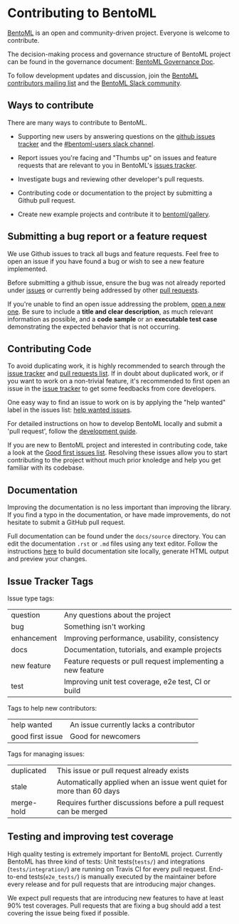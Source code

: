 # Contributing to BentoML

[BentoML](https://github.com/bentoml/BentoML) is an open and community-driven project. Everyone is welcome to contribute.

The decision-making process and governance structure of BentoML project can be found in the governance document: [BentoML Governance Doc](https://github.com/bentoml/BentoML/blob/master/GOVERNANCE.md).

To follow development updates and discussion, join the [BentoML contributors mailing list](https://groups.google.com/forum/#!forum/bentoml) and the [BentoML Slack community](https://join.slack.com/t/bentoml/shared_invite/enQtNjcyMTY3MjE4NTgzLTU3ZDc1MWM5MzQxMWQxMzJiNTc1MTJmMzYzMTYwMjQ0OGEwNDFmZDkzYWQxNzgxYWNhNjAxZjk4MzI4OGY1Yjg).


## Ways to contribute

There are many ways to contribute to BentoML.

* Supporting new users by answering questions on the
    [github issues tracker](https://github.com/bentoml/BentoML/issues) and the 
    [#bentoml-users slack channel](https://join.slack.com/t/bentoml/shared_invite/enQtNjcyMTY3MjE4NTgzLTU3ZDc1MWM5MzQxMWQxMzJiNTc1MTJmMzYzMTYwMjQ0OGEwNDFmZDkzYWQxNzgxYWNhNjAxZjk4MzI4OGY1Yjg).
 
* Report issues you're facing and "Thumbs up" on issues and feature requests that are 
    relevant to you in BentoML's [issues tracker](https://github.com/bentoml/BentoML/issues).
 
* Investigate bugs and reviewing other developer's pull requests.

* Contributing code or documentation to the project by submitting a Github pull request.

* Create new example projects and contribute it to [bentoml/gallery](https://github.com/bentoml/gallery).



## Submitting a bug report or a feature request

We use Github issues to track all bugs and feature requests. Feel free to open an issue
if you have found a bug or wish to see a new feature implemented.

Before submitting a github issue, ensure the bug was not already reported under 
[issues](https://github.com/bentoml/bentoml/issues) or currently being addressed by 
other [pull requests](https://github.com/bentoml/BentoML/pulls).

If you're unable to find an open issue addressing the problem,
[open a new one](https://github.com/bentoml/bentoml/issues/new). Be sure to
include a **title and clear description**, as much relevant information as
possible, and a **code sample** or an **executable test case** demonstrating
the expected behavior that is not occurring.


## Contributing Code

To avoid duplicating work, it is highly recommended to search through the 
[issue tracker](https://github.com/bentoml/bentoml/issues) and 
[pull requests list](https://github.com/bentoml/BentoML/pulls). If in doubt about
duplicated work, or if you want to work on a non-trivial feature, it's recommended to 
first open an issue in the [issue tracker](https://github.com/bentoml/bentoml/issues)
to get some feedbacks from core developers.

One easy way to find an issue to work on is by applying the "help wanted" label in the
issues list: [help wanted issues](https://github.com/bentoml/BentoML/issues?q=is%3Aopen+is%3Aissue+label%3A%22help+wanted%22).

For detailed instructions on how to develop BentoML locally and submit a 'pull request',
follow the [development guide](https://github.com/bentoml/BentoML/blob/master/DEVELOPMENT.md).

If you are new to BentoML project and interested in contributing code, take a look at
the [Good first issues list](https://github.com/bentoml/BentoML/issues?q=is%3Aopen+is%3Aissue+label%3A%22good+first+issue%22).
Resolving these issues allow you to start contributing to the project without much
prior knoledge and help you get familiar with its codebase.


## Documentation

Improving the documentation is no less important than improving the library. If you find
a typo in the documentation, or have made improvements, do not hesitate to submit a 
GitHub pull request. 

Full documentation can be found under the `docs/source` directory. You can edit the
documentation `.rst` or `.md` files using any text editor. Follow the instructions 
[here](https://github.com/bentoml/BentoML/blob/master/DEVELOPMENT.md#how-to-edit-run-build-documentation-site)
to build documentation site locally, generate HTML output and preview your changes.

## Issue Tracker Tags

Issue type tags:

|     |     |
| --- | --- |
| question | Any questions about the project |
| bug | Something isn't working |
| enhancement | Improving performance, usability, consistency |
| docs | Documentation, tutorials, and example projects |
| new feature | Feature requests or pull request implementing a new feature |
| test | Improving unit test coverage, e2e test, CI or build |

Tags to help new contributors:

|     |     |
| --- | --- |
| help wanted | An issue currently lacks a contributor |
| good first issue | Good for newcomers |

Tags for managing issues:

|     |     |
| --- | --- |
| duplicated | This issue or pull request already exists |
| stale | Automatically applied when an issue went quiet for more than 60 days |
| merge-hold | Requires further discussions before a pull request can be merged |


## Testing and improving test coverage

High quality testing is extremely important for BentoML project. Currently BentoML has
three kind of tests: Unit tests(`tests/`) and integrations (`tests/integration/`) are
running on Travis CI for every pull request.  End-to-end tests(`e2e_tests/`) is manually
executed by the maintainer before every release and for pull requests that are 
introducing major changes.

We expect pull requests that are introducing new features to have at least 90% test 
coverages. Pull requests that are fixing a bug should add a test covering the issue
being fixed if possible.
